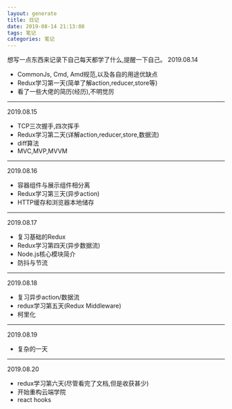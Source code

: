 ```yaml
---
layout: generate
title: 日记
date: 2019-08-14 21:13:08
tags: 笔记
categories: 笔记
---
```

想写一点东西来记录下自己每天都学了什么,提醒一下自己。
2019.08.14
* CommonJs, Cmd, Amd规范,以及各自的用途优缺点
* Redux学习第一天(简单了解action,reducer,store等)
* 看了一些大佬的简历(经历),不明觉厉
---
2019.08.15
* TCP三次握手,四次挥手
* Redux学习第二天(详解action,reducer,store,数据流)
* diff算法
* MVC,MVP,MVVM
---
2019.08.16
* 容器组件与展示组件相分离
* Redux学习第三天(异步action)
* HTTP缓存和浏览器本地储存
---
2019.08.17
* 复习基础的Redux
* Redux学习第四天(异步数据流)
* Node.js核心模块简介
* 防抖与节流
---
2019.08.18
* 复习异步action/数据流
* redux学习第五天(Redux Middleware)
* 柯里化
---
2019.08.19
* 复杂的一天
---
2019.08.20
* redux学习第六天(尽管看完了文档,但是收获甚少)
* 开始重构云端学院
* react hooks